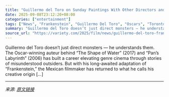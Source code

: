 ```yaml
---
title: "Guillermo del Toro on Sunday Paintings With Other Directors and the Brutality and Grace of ‘Frankenstein’: ‘Both Can Exist in the Same Body’"
date: 2025-09-08T23:12:20+08:00
categories: ["entertainment"]
tags: ["News", "Frankenstein", "Guillermo Del Toro", "Oscars", "Toronto Film Festival"]
summary: "Guillermo del Toro doesn’t just direct monsters — he understands them. The Oscar-winning auteur behind “The Shape of Water” (2017) and “Pan’s Labyrinth” (2006) has built a career elevating genre cinem"
source_url: "https://variety.com/2025/film/news/guillermo-del-toro-frankenstein-hollywood-mentorship-tiff-1236512295/"
---
```


Guillermo del Toro doesn’t just direct monsters — he understands them. The Oscar-winning auteur behind “The Shape of Water” (2017) and “Pan’s Labyrinth” (2006) has built a career elevating genre cinema through stories of misunderstood outsiders. But with his long-awaited adaptation of “Frankenstein,” the Mexican filmmaker has returned to what he calls his creative origin [&#8230;]

---

*来源: [原文链接](https://variety.com/2025/film/news/guillermo-del-toro-frankenstein-hollywood-mentorship-tiff-1236512295/)*

